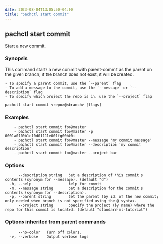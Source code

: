 ```yaml
---
date: 2023-08-04T13:05:50-04:00
title: "pachctl start commit"
---
```


## pachctl start commit

Start a new commit.

### Synopsis

This command starts a new commit with parent-commit as the parent on the given branch; if the branch does not exist, it will be created. 

	- To specify a parent commit, use the `--parent` flag 
	- To add a message to the commit, use the `--message` or `--description` flag 
	- To specify which project the repo is in, use the `--project` flag 


```
pachctl start commit <repo>@<branch> [flags]
```

### Examples

```
	- pachctl start commit foo@master 
	- pachctl start commit foo@master -p 0001a0100b1c10d01111e001fg00h00i 
	- pachctl start commit foo@master --message 'my commit message' 
	- pachctl start commit foo@master --description 'my commit description' 
	- pachctl start commit foo@master --project bar
```

### Options

```
      --description string   Set a description of this commit's contents (synonym for --message). (default "d")
  -h, --help                 help for commit
  -m, --message string       Set a description for the commit's contents (synonym for --description).
  -p, --parent string        Set the parent (by id) of the new commit; only needed when branch is not specified using the @ syntax.
      --project string       Specify the project (by name) where the repo for this commit is located. (default "standard-ml-tutorial")
```

### Options inherited from parent commands

```
      --no-color   Turn off colors.
  -v, --verbose    Output verbose logs
```


